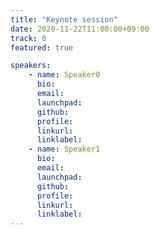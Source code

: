 ```yaml
---
title: "Keynote session"
date: 2020-11-22T11:00:00+09:00
track: 0
featured: true

speakers:
    - name: Speaker0
      bio:
      email:
      launchpad:
      github:
      profile:
      linkurl:
      linklabel:
    - name: Speaker1
      bio:
      email:
      launchpad:
      github:
      profile:
      linkurl:
      linklabel:
---
```

